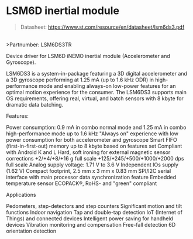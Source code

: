 # LSM6D inertial module

>Datasheet: https://www.st.com/resource/en/datasheet/lsm6ds3.pdf
<br/>
>Partnumber: LSM6DS3TR

Device driver for LSM6D iNEMO inertial module (Accelerometer and Gyroscope).

LSM6DS3 is a system-in-package featuring a 3D digital accelerometer and a 3D gyroscope performing at 1.25 mA (up to 1.6 kHz ODR) in high-performance mode and enabling always-on low-power features for an optimal motion experience for the consumer. The LSM6DS3 supports main OS requirements, offering real, virtual, and batch sensors with 8 kbyte for dramatic data batching. 

Features:

Power consumption: 0.9 mA in combo normal mode and 1.25 mA in combo high-performance mode up to 1.6 kHz
"Always on" experience with low power consumption for both accelerometer and gyroscope
Smart FIFO (first-in-first-out) memory up to 8 kbyte based on features set
Compliant with Android K and L
Hard, soft ironing for external magnetic sensor corrections
+2/+4/+8/+16 g full scale
+125/+245/+500/+1000/+2000 dps full scale
Analog supply voltage: 1.71 V to 3.6 V
Independent IOs supply (1.62 V)
Compact footprint, 2.5 mm x 3 mm x 0.83 mm
SPI/I2C serial interface with main processor data synchronization feature
Embedded temperature sensor
ECOPACK®, RoHS- and "green" compliant

Applications

Pedometers, step-detectors and step counters
Significant motion and tilt functions
Indoor navigation
Tap and double-tap detection
IoT (Internet of Things) and connected devices
Intelligent power saving for handheld devices
Vibration monitoring and compensation
Free-fall detection
6D orientation detection